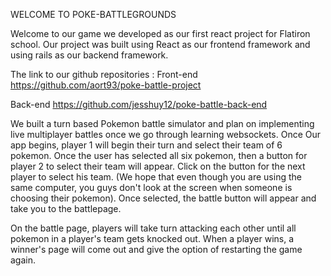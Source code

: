 WELCOME TO POKE-BATTLEGROUNDS

Welcome to our game we developed as our first react project for Flatiron school.
Our project was built using React as our frontend framework and using rails as our backend framework.

The link to our github repositories :
Front-end
https://github.com/aort93/poke-battle-project

Back-end
https://github.com/jesshuy12/poke-battle-back-end

We built a turn based Pokemon battle simulator and plan on implementing live multiplayer battles once we go through learning websockets. Once Our app begins, player 1 will begin their turn and select their team of 6 pokemon. Once the user has selected all six pokemon, then a button for player 2 to select their team will appear. Click on the button for the next player to select his team. (We hope that even though you are using the same computer, you guys don't look at the screen when someone is choosing their pokemon). Once selected, the battle button will appear and take you to the battlepage.

On the battle page, players will take turn attacking each other until all pokemon in a player's team gets knocked out. When a player wins, a winner's page will come out and give the option of restarting the game again.
